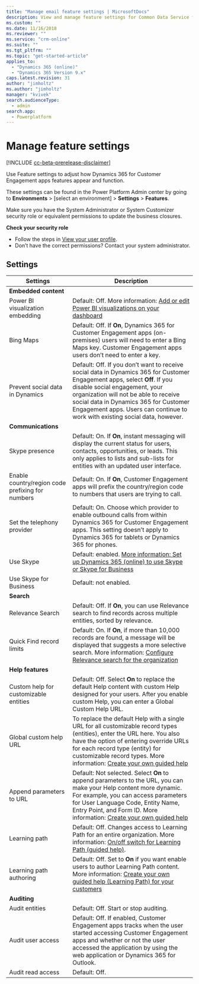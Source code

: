 ```yaml
---
title: "Manage email feature settings | MicrosoftDocs"
description: View and manage feature settings for Common Data Service for Apps.
ms.custom: ""
ms.date: 11/16/2018
ms.reviewer: ""
ms.service: "crm-online"
ms.suite: ""
ms.tgt_pltfrm: ""
ms.topic: "get-started-article"
applies_to: 
  - "Dynamics 365 (online)"
  - "Dynamics 365 Version 9.x"
caps.latest.revision: 31
author: "jimholtz"
ms.author: "jimholtz"
manager: "kvivek"
search.audienceType: 
  - admin
search.app: 
  - Powerplatform
---
```

# Manage feature settings 

[!INCLUDE [cc-beta-prerelease-disclaimer](../includes/cc-beta-prerelease-disclaimer.md)]

Use Feature settings to adjust how Dynamics 365 for Customer Engagement apps features appear and function.

These settings can be found in the Power Platform Admin center by going to **Environments** > [select an environment] > **Settings** > **Features**.

Make sure you have the System Administrator or System Customizer security role or equivalent permissions to update the business closures.

**Check your security role**

- Follow the steps in [View your user profile](https://docs.microsoft.com/dynamics365/customer-engagement/basics/view-your-user-profile).
- Don’t have the correct permissions? Contact your system administrator.

## Settings

|Settings|Description|  
|--------------|-----------------|  
|**Embedded content**||  
|Power BI visualization embedding|Default: Off. More information: [Add or edit Power BI visualizations on your dashboard](https://docs.microsoft.com/dynamics365/customer-engagement/basics/add-edit-power-bi-visualizations-dashboard)|  
|Bing Maps|Default: Off. If **On**, Dynamics 365 for Customer Engagement apps (on-premises) users will need to enter a Bing Maps key. Customer Engagement apps users don’t need to enter a key. |  
|Prevent social data in Dynamics|Default: Off. If you don’t want to receive social data in Dynamics 365 for Customer Engagement apps, select **Off**. If you disable social engagement, your organization will not be able to receive social data in Dynamics 365 for Customer Engagement apps. Users can continue to work with existing social data, however.|  
|**Communications**| |
|Skype presence|Default: On. If **On**, instant messaging will display the current status for users, contacts, opportunities, or leads. This only applies to lists and sub-lists for entities with an updated user interface.|  
|Enable country/region code prefixing for numbers|Default: On. If **On**, Customer Engagement apps will prefix the country/region code to numbers that users are trying to call.|  
|Set the telephony provider|Default: On. Choose which provider to enable outbound calls from within Dynamics 365 for Customer Engagement apps. This setting doesn’t apply to Dynamics 365 for tablets or Dynamics 365 for phones.|  
|Use Skype| Default: enabled. [More information: Set up Dynamics 365 (online) to use Skype or Skype for Business](https://docs.microsoft.com/dynamics365/customer-engagement/admin/set-up-skype-or-skype-for-business)|
|Use Skype for Business| Default: not enabled. |
|**Search**||  
|Relevance Search|Default: Off. If **On**, you can use Relevance search to find records across multiple entities, sorted by relevance.|  
|Quick Find record limits|Default: On. If **On**, if more than 10,000 records are found, a message will be displayed that suggests a more selective search. More information: [Configure Relevance search for the organization](https://docs.microsoft.com/dynamics365/customer-engagement/admin/configure-relevance-search-organization)| 
|**Help features**||  
|Custom help for customizable entities|Default: Off. Select **On** to replace the default Help content with custom Help designed for your users. After you enable custom Help, you can enter a Global Custom Help URL.|  
|Global custom help URL| To replace the default Help with a single URL for all customizable record types (entities), enter the URL here. You also have the option of entering override URLs for each record type (entity) for customizable record types. More information: [Create your own guided help](https://docs.microsoft.com/dynamics365/customer-engagement/customize/create-guided-help-learning-path)|  
|Append parameters to URL|Default: Not selected.  Select **On** to append parameters to the URL, you can make your Help content more dynamic. For example, you can access parameters for User Language Code, Entity Name, Entry Point, and Form ID. More information: [Create your own guided help](https://docs.microsoft.com/dynamics365/customer-engagement/customize/create-guided-help-learning-path)|  
|Learning path|Default: Off. Changes access to Learning Path for an entire organization. More information: [On/off switch for Learning Path (guided help)](https://docs.microsoft.com/dynamics365/customer-engagement/admin/on-off-switch-for-learning-path-guided-help).|  
|Learning path authoring|Default: Off. Set to **On** if you want enable users to author Learning Path content. More information: [Create your own guided help (Learning Path) for your customers](https://docs.microsoft.com/dynamics365/customer-engagement/customize/create-guided-help-learning-path)|
|**Auditing**| |
|Audit entities|Default: Off. Start or stop auditing.|  
|Audit user access|Default: Off. If enabled, Customer Engagement apps tracks when the user started accessing Customer Engagement apps and whether or not the user accessed the application by using the web application or Dynamics 365 for Outlook.| 
|Audit read access|Default: Off. | 
